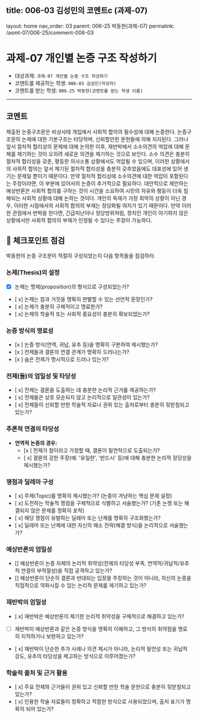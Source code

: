 ## title: 006-03 김성민의 코멘트c (과제-07)
layout: home
nav_order: 03
parent: 006-25 박동현(과제-07)
permalink: /asmt-07/006-25/comment-006-03

# 과제-07 개인별 논증 구조 작성하기

- 대상과제: `과제-07 개인별 논증 구조 작성하기`
- 코멘트를 제공하는 학생: `006-03 김성민(작성자)`
- 코멘트를 받는 학생: `006-25 박동현(코멘트를 받는 학생 이름)`

---

## 코멘트
제출된 논증구조문은 비상사태 개입에서 사회적 합의의 필수성에 대해 논증한다. 논증구조문의 논제에 대한 기본구조는 타당하며, 신뢰할만한 문헌들에 의해 지지된다. 그러나 앞서 절차적 합리성의 문제에 대해 논의한 이후, 재반박에서 소수의견의 억압에 대해 문제를 제기하는 것이 오히려 새로운 의견을 제기하는 것으로 보인다. 소수 의견은 충분히 절차적 합리성을 갖춘, 평등한 의사소통 상황에서도 억압될 수 있으며, 이러한 상황에서의 사회적 합의는 앞서 제기된 절차적 합리성을 충분히 갖추었음에도 대표성에 있어 생기는 문제일 뿐이기 때문이다. 만약 절차적 합리성에 소수의견에 대한 억압이 포함된다는 주장이라면, 이 부분에 있어서의 논증이 추가적으로 필요하다.
대안적으로 제안하는 예상반론은 사회적 합의를 구하는 것이 시간을 소요하여 시민의 자유와 평등이 더욱 침해되는 사회적 상황에 대해 논하는 것이다. 개인의 독재가 가장 최악의 상황이 아닌 경우, 이러한 시점에서의 사회적 합의의 부재는 정당화될 여지가 있기 때문이다. 만약 이러한 관점에서 반박을 한다면, 긴급피난이나 정당방위처럼, 정치인 개인이 야기하지 않은 상황에서만 사회적 합의의 부재가 인정될 수 있다는 주장이 가능하다.

## 📌 체크포인트 점검

박동현의 논증 구조문이 적절히 구성되었는지 다음 항목들을 점검하라.

### **논제(Thesis)의 설정**
- [x] 논제는 명제(proposition)의 형식으로 구성되었는가?
- [ x] 논제는 참과 거짓을 명확히 판별할 수 있는 선언적 문장인가?
- [ x] 논제가 충분히 구체적이고 명료한가?
- [ x] 논제의 학술적 또는 사회적 중요성이 충분히 확보되었는가?

### **논증 방식의 명료성**
- [x ] 논증 방식(연역, 귀납, 유추 등)을 명확히 구분하여 제시했는가?
- [x ] 전제들과 결론의 연결 관계가 명확히 드러나는가?
- [x ] 숨은 전제가 명시적으로 드러나 있는가?

### **전제(들)의 엄밀성 및 타당성**
- [ x] 전제는 결론을 도출하는 데 충분한 논리적 근거를 제공하는가?
- [ x] 전제들은 상호 모순되지 않고 논리적으로 일관성이 있는가?
- [ x] 전제들이 신뢰할 만한 학술적 자료나 권위 있는 출처로부터 충분히 뒷받침되고 있는가?

### **추론적 연결의 타당성**
- **연역적 논증의 경우:**
  - [x ] 전제가 참이라고 가정할 때, 결론이 필연적으로 도출되는가?
  - [ x] 결론의 강한 주장(예: '유일한', '반드시' 등)에 대해 충분한 논리적 정당성을 제시했는가?

### **쟁점과 딜레마 구성**
- [ x] 주제(Topic)를 명확히 제시했는가? (논증이 겨냥하는 핵심 문제 설정)
- [ x] 도전하는 학술적 쟁점을 구체적으로 식별하고 서술했는가? (기존 논쟁 또는 해결되지 않은 문제를 정확히 포착)
- [ x] 해당 쟁점이 유발하는 딜레마 또는 난제를 명확히 구조화했는가?
- [ x] 딜레마 또는 난제에 대한 자신의 해소 전략(해결 방식)을 논리적으로 서술했는가?

### **예상반론의 엄밀성**
- [] 예상반론이 논증 자체의 논리적 취약성(전제의 타당성 부족, 연역적/귀납적/유추적 연결의 부적절성)을 직접 공격하고 있는가?
- [] 예상반론이 단순히 결론과 반대되는 입장을 주장하는 것이 아니라, 자신의 논증을 직접적으로 약화시킬 수 있는 논리적 문제를 제기하고 있는가?

### **재반박의 엄밀성**
- [ x] 재반박은 예상반론이 제기한 논리적 취약성을 구체적으로 해결하고 있는가?
- [ ] 재반박이 예상반론과 같은 논증 방식을 명확히 이해하고, 그 방식의 취약점을 명료히 지적하거나 보완하고 있는가?
- [ x] 재반박이 단순한 추가 사례나 의견 제시가 아니라, 논리적 필연성 또는 귀납적 강도, 유추의 타당성을 제고하는 방식으로 이루어졌는가?

### **학술적 출처 및 근거 활용**
- [ x] 주요 전제와 근거들이 권위 있고 신뢰할 만한 학술 문헌으로 충분히 뒷받침되고 있는가?
- [ x] 인용한 학술 자료들이 정확하고 적절한 방식으로 사용되었으며, 출처 표기가 명확히 되어 있는가?
